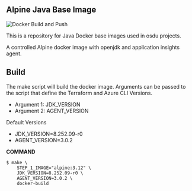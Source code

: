 ## Alpine Java Base Image

![Docker Build and Push](https://github.com/danielscholl/alpine-openjdk/workflows/Docker%20Build%20and%20Push/badge.svg)

This is a repository for Java Docker base images used in osdu projects.


A controlled Alpine docker image with openjdk and application insights agent.

Build
------

The make script will build the docker image. Arguments can be passed to the script that define the Terraform and Azure CLI Versions.

- Argument 1:  JDK_VERSION
- Argument 2:  AGENT_VERSION

Default Versions

- JDK_VERSION=8.252.09-r0
- AGENT_VERSION=3.0.2

__COMMAND__
```
$ make \
    STEP_1_IMAGE="alpine:3.12" \
    JDK_VERSION=8.252.09-r0 \
    AGENT_VERSION=3.0.2 \
    docker-build
```
